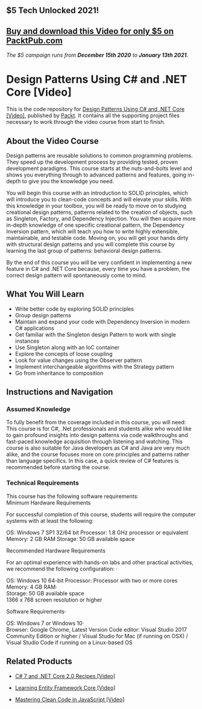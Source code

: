 ## $5 Tech Unlocked 2021!
[Buy and download this Video for only $5 on PacktPub.com](https://www.packtpub.com/product/design-patterns-using-c-and-net-core-video/9781788625258)
-----
*The $5 campaign         runs from __December 15th 2020__ to __January 13th 2021.__*

# Design Patterns Using C# and .NET Core [Video]
This is the code repository for [Design Patterns Using C# and .NET Core [Video]](https://www.packtpub.com/application-development/design-patterns-using-c-and-net-core-video?utm_source=github&utm_medium=repository&utm_campaign=9781788625258), published by [Packt](https://www.packtpub.com/?utm_source=github). It contains all the supporting project files necessary to work through the video course from start to finish.
## About the Video Course
Design patterns are reusable solutions to common programming problems. They speed up the development process by providing tested, proven development paradigms. This course starts at the nuts-and-bolts level and shows you everything through to advanced patterns and features, going in-depth to give you the knowledge you need.

You will begin this course with an introduction to SOLID principles, which will introduce you to clean-code concepts and will elevate your skills. With this knowledge in your toolbox, you will be ready to move on to studying creational design patterns, patterns related to the creation of objects, such as Singleton, Factory, and Dependency Injection. You will then acquire more in-depth knowledge of one specific creational pattern, the Dependency Inversion pattern, which will teach you how to write highly extensible, maintainable, and testable code. Moving on, you will get your hands dirty with structural design patterns and you will complete this course by learning the last group of patterns: behavioral design patterns.

By the end of this course you will be very confident in implementing a new feature in C# and .NET Core because, every time you have a problem, the correct design pattern will spontaneously come to mind.

<H2>What You Will Learn</H2>
<DIV class=book-info-will-learn-text>
<UL>
<LI>Write better code by exploring SOLID principles 
<LI>Group design patterns 
<LI>Maintain and expand your code with Dependency Inversion in modern C# applications 
<LI>Get familiar with the Singleton design Pattern to work with single instances 
<LI>Use Singleton along with an IoC container 
<LI>Explore the concepts of loose coupling 
<LI>Look for value changes using the Observer pattern 
<LI>Implement interchangeable algorithms with the Strategy pattern 
<LI>Go from inheritance to composition </LI></UL></DIV>

## Instructions and Navigation
### Assumed Knowledge
To fully benefit from the coverage included in this course, you will need:<br/>
This course is for C#, .Net professionals and students alike who would like to gain profound insights into design patterns via code walkthroughs and fast-paced knowledge acquisition through listening and watching. 
This course is also suitable for Java developers as C# and Java are very much alike, and the course focuses more on core principles and patterns rather than language specifics. In this case, a quick review of C# features is recommended before starting the course.
### Technical Requirements
This course has the following software requirements:<br/>
Minimum Hardware Requirements
 

For successful completion of this course, students will require the computer systems with at least the following:

OS: Windows 7 SP1 32/64 bit
Processor: 1.8 GHz processor or equivalent
Memory: 2 GB RAM
Storage: 50 GB available space


Recommended Hardware Requirements
 

For an optimal experience with hands-on labs and other practical activities, we recommend the following configuration: ·        
 

OS: Windows 10 64-bit
Processor: Processor with two or more cores   
Memory: 4 GB RAM·        
Storage: 50 GB available space        
1366 x 768 screen resolution or higher
 

Software Requirements·        
 

OS: Windows 7 or Windows 10·      
Browser: Google Chrome, Latest Version
Code editor: Visual Studio 2017 Community Edition or higher / Visual Studio for Mac (if running on OSX) / Visual Studio Code if running on a Linux-based OS

## Related Products
* [C# 7 and .NET Core 2.0 Recipes [Video]](https://www.packtpub.com/application-development/c-7-and-net-core-20-recipes-video?utm_source=github&utm_medium=repository&utm_campaign=9781787289444)

* [Learning Entity Framework Core [Video]](https://www.packtpub.com/application-development/learning-entity-framework-core-video?utm_source=github&utm_medium=repository&utm_campaign=9781788628921)

* [Mastering Clean Code in JavaScript [Video]](https://www.packtpub.com/application-development/mastering-clean-code-javascript-video?utm_source=github&utm_medium=repository&utm_campaign=9781788999588)

